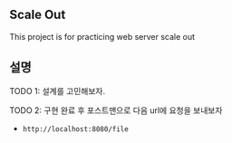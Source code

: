 ## Scale Out

This project is for practicing web server scale out


## 설명

TODO 1: 설계를 고민해보자.

TODO 2: 구현 완료 후 포스트맨으로 다음 url에 요청을 보내보자
- `http://localhost:8080/file`
